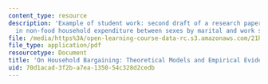 ```yaml
---
content_type: resource
description: 'Example of student work: second draft of a research paper on changes
  in non-food household expenditure between sexes by marital and work status.'
file: /media/https%3A/open-learning-course-data-rc.s3.amazonaws.com/21h-927j-the-economic-history-of-work-and-family-spring-2005/70d1acad3f2ba7ea135054c328d2cedb_MIT21H_927JS05_secd_anony.pdf
file_type: application/pdf
resourcetype: Document
title: 'On Household Bargaining: Theoretical Models and Empirical Evidence '
uid: 70d1acad-3f2b-a7ea-1350-54c328d2cedb
---
```

